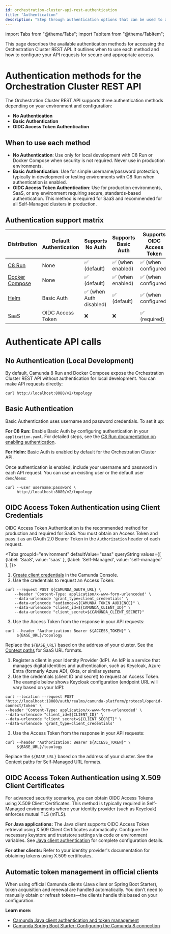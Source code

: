 ```yaml
---
id: orchestration-cluster-api-rest-authentication
title: "Authentication"
description: "Step through authentication options that can be used to access the Orchestration Cluster REST API."
---
```


import Tabs from "@theme/Tabs";
import TabItem from "@theme/TabItem";

This page describes the available authentication methods for accessing the Orchestration Cluster REST API. It outlines when to use each method and how to configure your API requests for secure and appropriate access.

# Authentication methods for the Orchestration Cluster REST API

The Orchestration Cluster REST API supports three authentication methods depending on your environment and configuration:

- **No Authentication**
- **Basic Authentication**
- **OIDC Access Token Authentication**

## When to use each method

- **No Authentication**: Use only for local development with C8 Run or Docker Compose when security is not required. Never use in production environments.
- **Basic Authentication**: Use for simple username/password protection, typically in development or testing environments with C8 Run when authentication is enabled.
- **OIDC Access Token Authentication**: Use for production environments, SaaS, or any environment requiring secure, standards-based authentication. This method is required for SaaS and recommended for all Self-Managed clusters in production.

## Authentication support matrix

| Distribution                                                                           | Default Authentication | Supports No Auth        | Supports Basic Auth | Supports OIDC Access Token |
| -------------------------------------------------------------------------------------- | ---------------------- | ----------------------- | ------------------- | -------------------------- |
| [C8 Run](../../self-managed/quickstart/developer-quickstart/c8run.md)                  | None                   | ✅ (default)            | ✅ (when enabled)   | ✅ (when configured)       |
| [Docker Compose](../../self-managed/quickstart/developer-quickstart/docker-compose.md) | None                   | ✅ (default)            | ✅ (when enabled)   | ✅ (when configured)       |
| [Helm](../../self-managed/installation-methods/helm/install.md)                        | Basic Auth             | ✅ (when Auth disabled) | ✅ (default)        | ✅ (when configured)       |
| SaaS                                                                                   | OIDC Access Token      | ❌                      | ❌                  | ✅ (required)              |

# Authenticate API calls

## No Authentication (Local Development)

By default, Camunda 8 Run and Docker Compose expose the Orchestration Cluster REST API without authentication for local development. You can make API requests directly:

```shell
curl http://localhost:8080/v2/topology
```

## Basic Authentication

Basic Authentication uses username and password credentials. To set it up:

**For C8 Run:**
Enable Basic Auth by configuring authentication in your `application.yaml`. For detailed steps, see the [C8 Run documentation on enabling authentication](../../self-managed/quickstart/developer-quickstart/c8run.md#enable-authentication-and-authorization).

**For Helm:**
Basic Auth is enabled by default for the Orchestration Cluster API.

Once authentication is enabled, include your username and password in each API request. You can use an existing user or the default user `demo`/`demo`:

```shell
curl --user username:password \
     http://localhost:8080/v2/topology
```

## OIDC Access Token Authentication using Client Credentials

OIDC Access Token Authentication is the recommended method for production and required for SaaS. You must obtain an Access Token and pass it as an OAuth 2.0 Bearer Token in the `Authorization` header of each request.

<Tabs groupId="environment" defaultValue="saas" queryString values={[
{label: 'SaaS', value: 'saas' },
{label: 'Self-Managed', value: 'self-managed' },
]}>

<TabItem value="saas">

1. [Create client credentials](/components/console/manage-clusters/setup-client-connection-credentials.md) in the Camunda Console.
2. Use the credentials to request an Access Token:

```shell
curl --request POST ${CAMUNDA_OAUTH_URL} \
    --header 'Content-Type: application/x-www-form-urlencoded' \
    --data-urlencode 'grant_type=client_credentials' \
    --data-urlencode "audience=${CAMUNDA_TOKEN_AUDIENCE}" \
    --data-urlencode "client_id=${CAMUNDA_CLIENT_ID}" \
    --data-urlencode "client_secret=${CAMUNDA_CLIENT_SECRET}"
```

3. Use the Access Token from the response in your API requests:

```shell
curl --header "Authorization: Bearer ${ACCESS_TOKEN}" \
     ${BASE_URL}/topology
```

Replace the `${BASE_URL}` based on the address of your cluster. See the [Context paths](orchestration-cluster-api-rest-overview.md#context-paths) for SaaS URL formats.

</TabItem>

<TabItem value="self-managed">

1. Register a client in your Identity Provider (IdP).
   An IdP is a service that manages digital identities and authentication, such as Keycloak, Azure Entra (formerly Azure AD), Okta, or similar systems.
2. Use the credentials (client ID and secret) to request an Access Token. The example below shows Keycloak configuration (endpoint URL will vary based on your IdP):

```shell
curl --location --request POST 'http://localhost:18080/auth/realms/camunda-platform/protocol/openid-connect/token' \
--header 'Content-Type: application/x-www-form-urlencoded' \
--data-urlencode "client_id=${CLIENT_ID}" \
--data-urlencode "client_secret=${CLIENT_SECRET}" \
--data-urlencode 'grant_type=client_credentials'
```

3. Use the Access Token from the response in your API requests:

```shell
curl --header "Authorization: Bearer ${ACCESS_TOKEN}" \
     ${BASE_URL}/topology
```

Replace the `${BASE_URL}` based on the address of your cluster. See the [Context paths](orchestration-cluster-api-rest-overview.md#context-paths) for Self-Managed URL formats.

</TabItem>

</Tabs>

## OIDC Access Token Authentication using X.509 Client Certificates

For advanced security scenarios, you can obtain OIDC Access Tokens using X.509 Client Certificates. This method is typically required in Self-Managed environments where your identity provider (such as Keycloak) enforces mutual TLS (mTLS).

**For Java applications:**
The Java client supports OIDC Access Token retrieval using X.509 Client Certificates automatically. Configure the necessary keystore and truststore settings via code or environment variables. See [Java client authentication](../java-client/getting-started.md#oidc-access-token-authentication-with-x509-client-certificate) for complete configuration details.

**For other clients:**
Refer to your identity provider's documentation for obtaining tokens using X.509 certificates.

## Automatic token management in official clients

When using official Camunda clients (Java client or Spring Boot Starter), token acquisition and renewal are handled automatically. You don't need to manually obtain or refresh tokens—the clients handle this based on your configuration.

**Learn more:**

- [Camunda Java client authentication and token management](./../java-client/getting-started.md)
- [Camunda Spring Boot Starter: Configuring the Camunda 8 connection](./../spring-zeebe-sdk/getting-started.md#configuring-the-camunda-8-connection)
